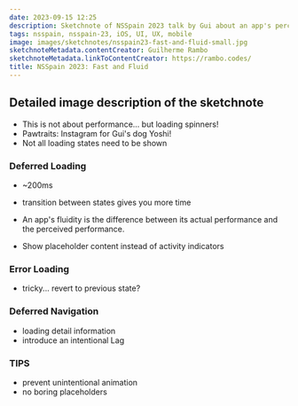 ```yaml
---
date: 2023-09-15 12:25
description: Sketchnote of NSSpain 2023 talk by Gui about an app's perceived performance and how to improve it
tags: nsspain, nsspain-23, iOS, UI, UX, mobile
image: images/sketchnotes/nsspain23-fast-and-fluid-small.jpg
sketchnoteMetadata.contentCreator: Guilherme Rambo
sketchnoteMetadata.linkToContentCreator: https://rambo.codes/
title: NSSpain 2023: Fast and Fluid
---
```


## Detailed image description of the sketchnote

- This is not about performance... but loading spinners!
- Pawtraits: Instagram for Gui's dog Yoshi!
- Not all loading states need to be shown

### Deferred Loading 

- ~200ms
- transition between states gives you more time

- An app's fluidity is the difference between its actual performance and the perceived performance.
- Show placeholder content instead of activity indicators

### Error Loading

- tricky... revert to previous state?

### Deferred Navigation

- loading detail information
- introduce an intentional Lag

### TIPS

- prevent unintentional animation
- no boring placeholders
